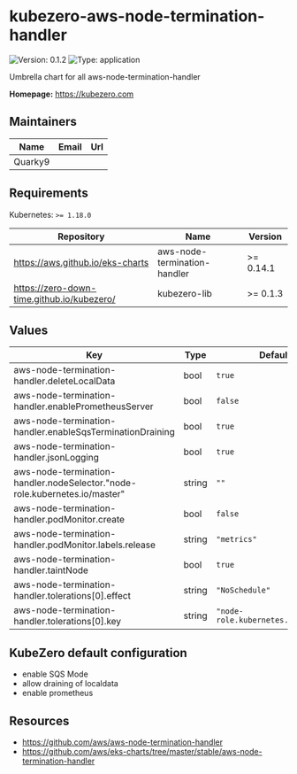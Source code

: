 # kubezero-aws-node-termination-handler

![Version: 0.1.2](https://img.shields.io/badge/Version-0.1.2-informational?style=flat-square) ![Type: application](https://img.shields.io/badge/Type-application-informational?style=flat-square)

Umbrella chart for all aws-node-termination-handler

**Homepage:** <https://kubezero.com>

## Maintainers

| Name | Email | Url |
| ---- | ------ | --- |
| Quarky9 |  |  |

## Requirements

Kubernetes: `>= 1.18.0`

| Repository | Name | Version |
|------------|------|---------|
| https://aws.github.io/eks-charts | aws-node-termination-handler | >= 0.14.1 |
| https://zero-down-time.github.io/kubezero/ | kubezero-lib | >= 0.1.3 |

## Values

| Key | Type | Default | Description |
|-----|------|---------|-------------|
| aws-node-termination-handler.deleteLocalData | bool | `true` |  |
| aws-node-termination-handler.enablePrometheusServer | bool | `false` |  |
| aws-node-termination-handler.enableSqsTerminationDraining | bool | `true` |  |
| aws-node-termination-handler.jsonLogging | bool | `true` |  |
| aws-node-termination-handler.nodeSelector."node-role.kubernetes.io/master" | string | `""` |  |
| aws-node-termination-handler.podMonitor.create | bool | `false` |  |
| aws-node-termination-handler.podMonitor.labels.release | string | `"metrics"` |  |
| aws-node-termination-handler.taintNode | bool | `true` |  |
| aws-node-termination-handler.tolerations[0].effect | string | `"NoSchedule"` |  |
| aws-node-termination-handler.tolerations[0].key | string | `"node-role.kubernetes.io/master"` |  |

## KubeZero default configuration

- enable SQS Mode
- allow draining of localdata
- enable prometheus

## Resources

- https://github.com/aws/aws-node-termination-handler
- https://github.com/aws/eks-charts/tree/master/stable/aws-node-termination-handler
